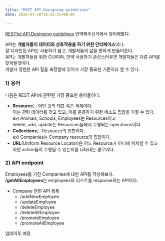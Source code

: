 ```yaml
---
title: "REST API Designing guidelines"
date: 2020-07-18T16:32:21+09:00

---
```


[RESTful API Designing guidelines](https://wayhome25.github.io/etc/2017/11/26/restful-api-designing-guidelines/) 번역해주신거에서 정리해봤다.

API는 **개발자들이 데이터와 상호작용을 하기 위한 인터페이스**이다.    
잘 디자인된 API는 사용하기 쉽고, 개발자들의 삶을 편하게 만들어준다.  
API는 개발자들을 위한 GUI이며, 만약 사용하기 혼란스러우면 개발자들은 다른 API를 찾게될것이다.  
개발자 경험은 API 질을 측정함에 있어서 가장 중요한 기준이라 할 수 있다.  


### 1) 용어
다음은 REST API에 관련된 가장 중요한 용어들이다.

* **Resource**는 어떤 것의 대표 혹은 객체이다.  
  이는 관련 데이터를 갖고 있고, 이를 운용하기 위한 메소드 집합을 가질 수 있다.  
  ex) Animals, Schools, Employees는 Resources이고  
      delete, add, update는 Resources들에서 수행되는 operations이다.
* **Collections**는 Resouces의 집합이다.  
  ex) Companies는 Company resource의 집합이다.  
* **URL**(Uniform  Resource Locator)은 어느 Resource가 어디에 위치할 수 있고  
  어떤 action들이 수행될 수 있는지를 나타내는 경로이다.


### 2) API endpoint  
Employees를 가진 Companies에 대한 API를 작성해보자.  
**/getAllEmployees**는 employees의 리스트를 response하는 API이다.  

* Company 관련 API 목록
  * /addNewEmployee
  * /updateEmployee
  * /deleteEmployee
  * /deleteAllEmployee
  * /promoteEmployee
  * /promoteAllEmployee

업데이투 예정